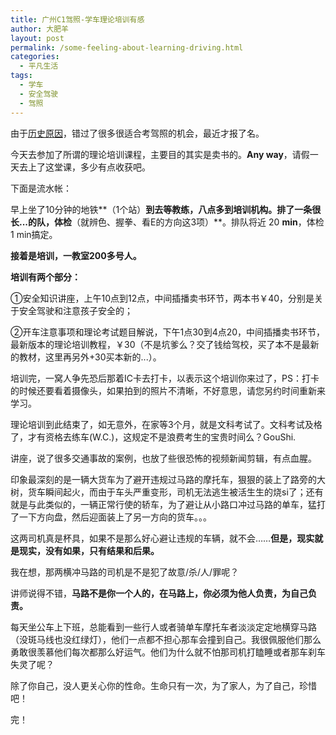 ```yaml
---
title: 广州C1驾照-学车理论培训有感
author: 大肥羊
layout: post
permalink: /some-feeling-about-learning-driving.html
categories:
  - 平凡生活
tags:
  - 学车
  - 安全驾驶
  - 驾照
---
```

由于<a title="等待" href="/waiting.html" target="_blank">历史原因</a>，错过了很多很适合考驾照的机会，最近才报了名。

今天去参加了所谓的理论培训课程，主要目的其实是卖书的。**Any way**，请假一天去上了这堂课，多少有点收获吧。  


  
下面是流水帐：

早上坐了10分钟的地铁**（1个站）**到去等教练，八点多到培训机构。排了一条很长...的队，体检**（就辨色、握拳、看E的方向这3项）**。排队将近 20 **min**，体检 1 min搞定。

**接着是培训，一教室200多号人。**

**培训有两个部分：**

①安全知识讲座，上午10点到12点，中间插播卖书环节，两本书￥40，分别是关于安全驾驶和注意孩子安全的；

②开车注意事项和理论考试题目解说，下午1点30到4点20，中间插播卖书环节，最新版本的理论培训教程，￥30（不是坑爹么？交了钱给驾校，买了本不是最新的教材，这里再另外+30买本新的...）。

培训完，一窝人争先恐后那着IC卡去打卡，以表示这个培训你来过了，PS：打卡的时候还要看着摄像头，如果拍到的照片不清晰，不好意思，请您另约时间重新来学习。

理论培训到此结束了，如无意外，在家等3个月，就是文科考试了。文科考试及格了，才有资格去练车(W.C.)，这规定不是浪费考生的宝贵时间么？GouShi.

讲座，说了很多交通事故的案例，也放了些很恐怖的视频新闻剪辑，有点血腥。

印象最深刻的是一辆大货车为了避开违规过马路的摩托车，狠狠的装上了路旁的大树，货车瞬间起火，而由于车头严重变形，司机无法逃生被活生生的烧si了；还有就是与此类似的，一辆正常行使的轿车，为了避让从小路口冲过马路的单车，猛打了一下方向盘，然后迎面装上了另一方向的货车。。。

这两司机真是杯具，如果不是那么好心避让违规的车辆，就不会……**但是，现实就是现实，没有如果，只有结果和后果。**

我在想，那两横冲马路的司机是不是犯了故意/杀/人/罪呢？

讲师说得不错，**马路不是你一个人的，在马路上，你必须为他人负责，为自己负责。**

每天坐公车上下班，总能看到一些行人或者骑单车摩托车者淡淡定定地横穿马路（没斑马线也没红绿灯），他们一点都不担心那车会撞到自己。我很佩服他们那么勇敢很羡慕他们每次都那么好运气。他们为什么就不怕那司机打瞌睡或者那车刹车失灵了呢？

除了你自己，没人更关心你的性命。生命只有一次，为了家人，为了自己，珍惜吧！

完！